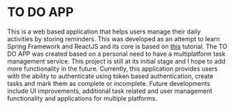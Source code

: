 # TO DO APP

This is a web based application that helps users manage their daily activities by storing reminders.
This was developed as an attempt to learn Spring Framework and ReactJS and its core is based on [this](https://www.callicoder.com/spring-boot-spring-security-jwt-mysql-react-app-part-1/) tutorial.
The TO DO APP was created based on a personal need to have a multiplatform task management service. This project is still at its initial stage and I hope to add more functionality in the future.
Currently, this application provides users with the ability to authenticate using token based authentication, create tasks and mark them as complete or incomplete. 
Future developments include UI improvements, additional task related and user management functionality and applications for multiple platforms.
